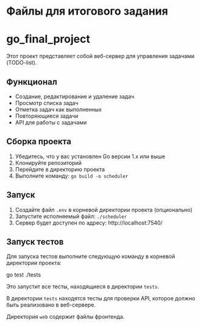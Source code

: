 # Файлы для итогового задания
# go_final_project

Этот проект представляет собой веб-сервер для управления задачами (TODO-list).

## Функционал

- Создание, редактирование и удаление задач
- Просмотр списка задач
- Отметка задач как выполненных
- Повторяющиеся задачи
- API для работы с задачами

## Сборка проекта

1. Убедитесь, что у вас установлен Go версии 1.x или выше
2. Клонируйте репозиторий
3. Перейдите в директорию проекта
4. Выполните команду: `go build -o scheduler`

## Запуск

1. Создайте файл `.env` в корневой директории проекта (опционально)
2. Запустите исполняемый файл: `./scheduler`
3. Сервер будет доступен по адресу: http://localhost:7540/

## Запуск тестов

Для запуска тестов выполните следующую команду в корневой директории проекта:




go test ./tests


Это запустит все тесты, находящиеся в директории `tests`.

В директории `tests` находятся тесты для проверки API, которое должно быть реализовано в веб-сервере.

Директория `web` содержит файлы фронтенда.